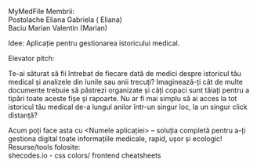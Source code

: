 MyMedFile
Membrii: <br>
Postolache Eliana Gabriela ( Eliana)<br>
Baciu Marian Valentin (Marian)

Idee: Aplicație pentru gestionarea istoricului medical.

Elevator pitch: 

Te-ai săturat să fii întrebat de fiecare dată de medici despre istoricul tău medical și analizele din lunile sau anii trecuți? Imaginează-ți cât de multe documente trebuie să păstrezi organizate și câți copaci sunt tăiați pentru a tipări toate aceste fișe și rapoarte. Nu ar fi mai simplu să ai acces la tot istoricul tău medical de-a lungul anilor într-un singur loc, la un singur click distanță?

Acum poți face asta cu <Numele aplicației> – soluția completă pentru a-ți gestiona digital toate informațiile medicale, rapid, ușor și ecologic!
Resurse/tools folosite:<br>
shecodes.io - css colors/ frontend cheatsheets
